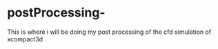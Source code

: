 # postProcessing-
This is where i will be doing my post processing of the cfd simulation of xcompact3d
